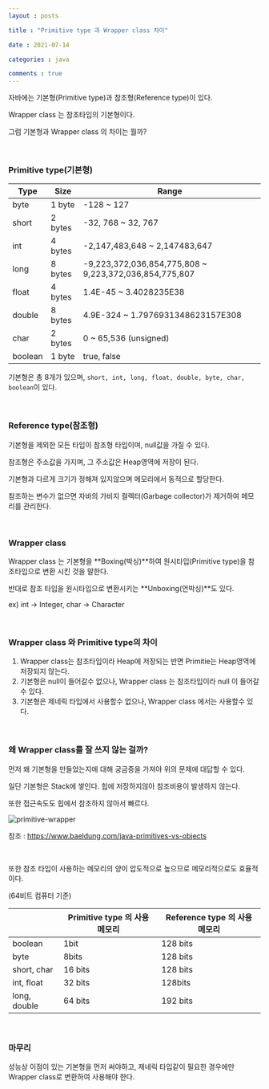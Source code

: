 ```yaml
---
layout : posts

title : "Primitive type 과 Wrapper class 차이"

date : 2021-07-14

categories : java

comments : true
---
```




자바에는 기본형(Primitive type)과 참조형(Reference type)이 있다.

Wrapper class 는 참조타입의 기본형이다.

그럼 기본형과 Wrapper class 의 차이는 뭘까?

<br>

### Primitive type(기본형)

| Type    | Size    | Range                                                  |
| ------- | ------- | ------------------------------------------------------ |
| byte    | 1 byte  | -128 ~ 127                                             |
| short   | 2 bytes | -32, 768 ~ 32, 767                                     |
| int     | 4 bytes | -2,147,483,648 ~ 2,147483,647                          |
| long    | 8 bytes | -9,223,372,036,854,775,808 ~ 9,223,372,036,854,775,807 |
| float   | 4 bytes | 1.4E-45 ~ 3.4028235E38                                 |
| double  | 8 bytes | 4.9E-324 ~ 1.7976931348623157E308                      |
| char    | 2 bytes | 0 ~ 65,536 (unsigned)                                  |
| boolean | 1 byte  | true, false                                            |

기본형은 총 8개가 있으며, `short, int, long, float, double, byte, char, boolean`이 있다.

<br>

### Reference type(참조형)

기본형을 제외한 모든 타입이 참조형 타입이며, null값을 가질 수 있다.

참조형은 주소값을 가지며, 그 주소값은 Heap영역에 저장이 된다.

기본형과 다르게 크기가 정해져 있지않으며 메모리에서 동적으로 할당한다.

참조하는 변수가 없으면 자바의 가비지 컬렉터(Garbage collector)가 제거하여 메모리를 관리한다.

<br>

### Wrapper class

Wrapper class 는 기본형을 **Boxing(박싱)**하여 원시타입(Primitive type)을 참조타입으로 변환 시킨 것을 말한다.

반대로 참조 타입을 원시타입으로 변환시키는 **Unboxing(언박싱)**도 있다.

ex) int -> Integer, char -> Character

<br>

### Wrapper class 와 Primitive type의 차이

1. Wrapper class는 참조타입이라 Heap에 저장되는 반면 Primitie는 Heap영역에 저장되지 않는다.
2. 기본형은 null이 들어갈수 없으나, Wrapper class 는 참조타입이라 null 이 들어갈 수 있다.
3. 기본형은 제네릭 타입에서 사용할수 없으나, Wrapper class 에서는 사용할수 있다.

<br>

### 왜 Wrapper class를 잘 쓰지 않는 걸까?

먼저 왜 기본형을 만들었는지에 대해 궁금증을 가져야 위의 문제에 대답할 수 있다.

일단 기본형은 Stack에 쌓인다. 힙에 저장하지않아 참조비용이 발생하지 않는다.

또한 접근속도도 힙에서 참조하지 않아서 빠르다.

![primitive-wrapper](https://user-images.githubusercontent.com/66049273/125546089-d6f68fb2-d192-47f1-86b7-fc4469ed24cd.gif)

참조 : https://www.baeldung.com/java-primitives-vs-objects

<br>

또한 참조 타입이 사용하는 메모리의 양이 압도적으로 높으므로 메모리적으로도 효율적이다.

(64비트 컴퓨터 기준)

|              | Primitive type 의 사용 메모리 | Reference type 의 사용 메모리 |
| ------------ | ----------------------------- | ----------------------------- |
| boolean      | 1bit                          | 128 bits                      |
| byte         | 8bits                         | 128 bits                      |
| short, char  | 16 bits                       | 128 bits                      |
| int, float   | 32 bits                       | 128bits                       |
| long, double | 64 bits                       | 192 bits                      |

<br>

### 마무리

성능상 이점이 있는 기본형을 먼저 써야하고, 제네릭 타입같이 필요한 경우에만 Wrapper class로 변환하여 사용해야 한다.

